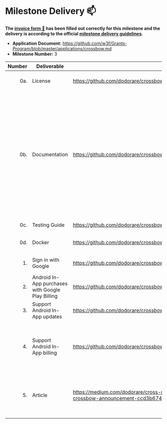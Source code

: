 # Milestone Delivery :mailbox:

**The [invoice form :pencil:](https://docs.google.com/forms/d/e/1FAIpQLSfmNYaoCgrxyhzgoKQ0ynQvnNRoTmgApz9NrMp-hd8mhIiO0A/viewform) has been filled out correctly for this milestone and the delivery is according to the official [milestone delivery guidelines](https://github.com/w3f/Grants-Program/blob/master/docs/milestone-deliverables-guidelines.md).**

- **Application Document:** https://github.com/w3f/Grants-Program/blob/master/applications/crossbow.md
- **Milestone Number:** 3

| Number | Deliverable                                       | Link                                                                                                            | Notes                                                                                                                                                                                                                                                                                                                                                                                                                                                                                                                                                                                                                                                                                                                                                                                      |
| -----: | ------------------------------------------------- | --------------------------------------------------------------------------------------------------------------- | ------------------------------------------------------------------------------------------------------------------------------------------------------------------------------------------------------------------------------------------------------------------------------------------------------------------------------------------------------------------------------------------------------------------------------------------------------------------------------------------------------------------------------------------------------------------------------------------------------------------------------------------------------------------------------------------------------------------------------------------------------------------------------------------ |
|    0a. | License                                           | https://github.com/dodorare/crossbow#license                                                                    | Apache License 2.0 or MIT                                                                                                                                                                                                                                                                                                                                                                                                                                                                                                                                                                                                                                                                                                                                                                  |
|    0b. | Documentation                                     | https://github.com/dodorare/crossbow/tree/v0.2.3/docs/src                                                       | [admob](https://github.com/dodorare/crossbow/tree/v0.2.3/plugins/admob-android), [play-billing](https://github.com/dodorare/crossbow/tree/v0.2.3/plugins/play-billing), [play-core](https://github.com/dodorare/crossbow/tree/v0.2.3/plugins/play-core), [play-games-services](https://github.com/dodorare/crossbow/tree/v0.2.3/plugins/play-games-services), [how-to-create-plugins](https://crossbow.dodorare.com/crossbow/android-plugins.html), [in-app-updates-tutorial](https://crossbow.dodorare.com/tutorials/in-app-updates.html), [play-billing-tutorial](https://crossbow.dodorare.com/tutorials/play-billing.html), [code](https://docs.rs/crossbow/latest/crossbow/), [crossbow-plugins-showcase](https://github.com/dodorare/crossbow/tree/v0.2.3/examples/crossbow-plugins) |
|    0c. | Testing Guide                                     | https://github.com/dodorare/crossbow/blob/v0.2.3/crossbundle/cli/tests/                                         | [integration tests](https://github.com/dodorare/crossbow/blob/v0.2.3/crossbundle/cli/tests/build_gradle.rs), [ci](https://github.com/dodorare/crossbow/blob/v0.2.3/.github/workflows/ci.yml)                                                                                                                                                                                                                                                                                                                                                                                                                                                                                                                                                                                               |
|    0d. | Docker                                            | https://github.com/dodorare/crossbow/blob/v0.2.3/.github/docker/crossbundle.Dockerfile                          | [dockerfile](https://github.com/dodorare/crossbow/blob/v0.2.3/.github/docker/crossbundle.Dockerfile), [docker image](https://github.com/dodorare/crossbow/pkgs/container/crossbundle)                                                                                                                                                                                                                                                                                                                                                                                                                                                                                                                                                                                                      |
|     1. | Sign in with Google                               | https://github.com/dodorare/crossbow/tree/v0.2.3/plugins/play-games-services                                    | [crossbow plugin](https://github.com/dodorare/crossbow/tree/v0.2.3/plugins/play-games-services), [example](https://github.com/dodorare/crossbow/tree/v0.2.3/examples/crossbow-plugins)                                                                                                                                                                                                                                                                                                                                                                                                                                                                                                                                                                                                     |
|     2. | Android In-App purchases with Google Play Billing | https://github.com/dodorare/crossbow/tree/v0.2.3/plugins/play-billing                                           | [crossbow plugin](https://github.com/dodorare/crossbow/tree/v0.2.3/plugins/play-billing), [example](https://github.com/dodorare/crossbow/tree/v0.2.3/examples/crossbow-plugins)                                                                                                                                                                                                                                                                                                                                                                                                                                                                                                                                                                                                            |
|     3. | Support Android In-App updates                    | https://github.com/dodorare/crossbow/tree/v0.2.3/plugins/play-core                                              | [crossbow plugin](https://github.com/dodorare/crossbow/tree/v0.2.3/plugins/play-core), [example](https://github.com/dodorare/crossbow/tree/v0.2.3/examples/crossbow-plugins)                                                                                                                                                                                                                                                                                                                                                                                                                                                                                                                                                                                                               |
|     4. | Support Android In-App billing                    | https://github.com/dodorare/crossbow/tree/v0.2.3/plugins/play-billing                                           | Google now supports only [Play Billing](https://developer.android.com/google/play/billing) - [crossbow plugin](https://github.com/dodorare/crossbow/tree/v0.2.3/plugins/play-billing), [example](https://github.com/dodorare/crossbow/tree/v0.2.3/examples/crossbow-plugins)                                                                                                                                                                                                                                                                                                                                                                                                                                                                                                               |
|     5. | Article                                           | https://medium.com/dodorare/cross-platform-build-tools-and-toolkit-for-games-crossbow-announcement-ccd3b674b7c0 | [Article](https://medium.com/dodorare/cross-platform-build-tools-and-toolkit-for-games-crossbow-announcement-ccd3b674b7c0), [how-to-create-plugins](https://crossbow.dodorare.com/crossbow/android-plugins.html), [how-to-add-sign-in](https://github.com/dodorare/crossbow/tree/main/plugins/play-games-services#getting-started)                                                                                                                                                                                                                                                                                                                                                                                                                                                         |
